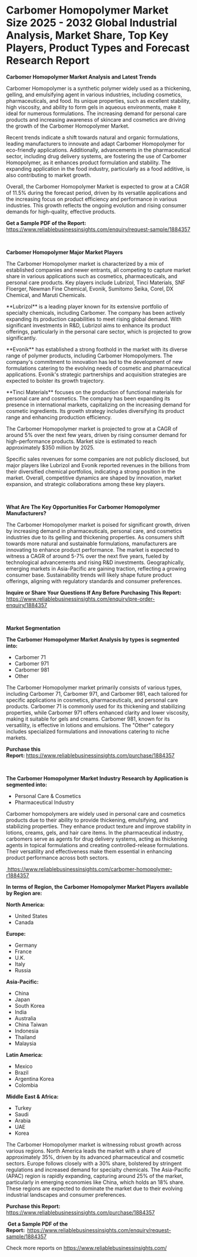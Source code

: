 <p><h1>Carbomer Homopolymer Market Size 2025 - 2032 Global Industrial Analysis, Market Share, Top Key Players, Product Types and Forecast Research Report</h1></p><p><strong>Carbomer Homopolymer Market Analysis and Latest Trends</strong></p>
<p><p>Carbomer Homopolymer is a synthetic polymer widely used as a thickening, gelling, and emulsifying agent in various industries, including cosmetics, pharmaceuticals, and food. Its unique properties, such as excellent stability, high viscosity, and ability to form gels in aqueous environments, make it ideal for numerous formulations. The increasing demand for personal care products and increasing awareness of skincare and cosmetics are driving the growth of the Carbomer Homopolymer Market.</p><p>Recent trends indicate a shift towards natural and organic formulations, leading manufacturers to innovate and adapt Carbomer Homopolymer for eco-friendly applications. Additionally, advancements in the pharmaceutical sector, including drug delivery systems, are fostering the use of Carbomer Homopolymer, as it enhances product formulation and stability. The expanding application in the food industry, particularly as a food additive, is also contributing to market growth.</p><p>Overall, the Carbomer Homopolymer Market is expected to grow at a CAGR of 11.5% during the forecast period, driven by its versatile applications and the increasing focus on product efficiency and performance in various industries. This growth reflects the ongoing evolution and rising consumer demands for high-quality, effective products.</p></p>
<p><strong>Get a Sample PDF of the Report:&nbsp;</strong> <a href="https://www.reliablebusinessinsights.com/enquiry/request-sample/1884357?utm_campaign=3076&utm_medium=2&utm_source=Github&utm_content=ia&utm_term=01042025&utm_id=carbomer-homopolymer">https://www.reliablebusinessinsights.com/enquiry/request-sample/1884357</a></p>
<p>&nbsp;</p>
<p><strong>Carbomer Homopolymer Major Market Players</strong></p>
<p><p>The Carbomer Homopolymer market is characterized by a mix of established companies and newer entrants, all competing to capture market share in various applications such as cosmetics, pharmaceuticals, and personal care products. Key players include Lubrizol, Tinci Materials, SNF Floerger, Newman Fine Chemical, Evonik, Sumitomo Seika, Corel, DX Chemical, and Maruti Chemicals.</p><p>**Lubrizol** is a leading player known for its extensive portfolio of specialty chemicals, including Carbomer. The company has been actively expanding its production capabilities to meet rising global demand. With significant investments in R&D, Lubrizol aims to enhance its product offerings, particularly in the personal care sector, which is projected to grow significantly.</p><p>**Evonik** has established a strong foothold in the market with its diverse range of polymer products, including Carbomer Homopolymers. The company's commitment to innovation has led to the development of new formulations catering to the evolving needs of cosmetic and pharmaceutical applications. Evonik's strategic partnerships and acquisition strategies are expected to bolster its growth trajectory.</p><p>**Tinci Materials** focuses on the production of functional materials for personal care and cosmetics. The company has been expanding its presence in international markets, capitalizing on the increasing demand for cosmetic ingredients. Its growth strategy includes diversifying its product range and enhancing production efficiency.</p><p>The Carbomer Homopolymer market is projected to grow at a CAGR of around 5% over the next few years, driven by rising consumer demand for high-performance products. Market size is estimated to reach approximately $350 million by 2025. </p><p>Specific sales revenues for some companies are not publicly disclosed, but major players like Lubrizol and Evonik reported revenues in the billions from their diversified chemical portfolios, indicating a strong position in the market. Overall, competitive dynamics are shaped by innovation, market expansion, and strategic collaborations among these key players.</p></p>
<p>&nbsp;</p>
<p><strong>What Are The Key Opportunities For Carbomer Homopolymer Manufacturers?</strong></p>
<p><p>The Carbomer Homopolymer market is poised for significant growth, driven by increasing demand in pharmaceuticals, personal care, and cosmetics industries due to its gelling and thickening properties. As consumers shift towards more natural and sustainable formulations, manufacturers are innovating to enhance product performance. The market is expected to witness a CAGR of around 5-7% over the next five years, fueled by technological advancements and rising R&D investments. Geographically, emerging markets in Asia-Pacific are gaining traction, reflecting a growing consumer base. Sustainability trends will likely shape future product offerings, aligning with regulatory standards and consumer preferences.</p></p>
<p><strong>Inquire or Share Your Questions If Any Before Purchasing This Report:</strong> <a href="https://www.reliablebusinessinsights.com/enquiry/pre-order-enquiry/1884357?utm_campaign=3076&utm_medium=2&utm_source=Github&utm_content=ia&utm_term=01042025&utm_id=carbomer-homopolymer">https://www.reliablebusinessinsights.com/enquiry/pre-order-enquiry/1884357</a></p>
<p>&nbsp;</p>
<p><strong>Market Segmentation</strong></p>
<p><strong>The Carbomer Homopolymer Market Analysis by types is segmented into:</strong></p>
<p><ul><li>Carbomer 71</li><li>Carbomer 971</li><li>Carbomer 981</li><li>Other</li></ul></p>
<p><p>The Carbomer Homopolymer market primarily consists of various types, including Carbomer 71, Carbomer 971, and Carbomer 981, each tailored for specific applications in cosmetics, pharmaceuticals, and personal care products. Carbomer 71 is commonly used for its thickening and stabilizing properties, while Carbomer 971 offers enhanced clarity and lower viscosity, making it suitable for gels and creams. Carbomer 981, known for its versatility, is effective in lotions and emulsions. The "Other" category includes specialized formulations and innovations catering to niche markets.</p></p>
<p><strong>Purchase this Report:&nbsp;</strong><a href="https://www.reliablebusinessinsights.com/purchase/1884357?utm_campaign=3076&utm_medium=2&utm_source=Github&utm_content=ia&utm_term=01042025&utm_id=carbomer-homopolymer">https://www.reliablebusinessinsights.com/purchase/1884357</a></p>
<p>&nbsp;</p>
<p><strong>The Carbomer Homopolymer Market Industry Research by Application is segmented into:</strong></p>
<p><ul><li>Personal Care & Cosmetics</li><li>Pharmaceutical Industry</li></ul></p>
<p><p>Carbomer homopolymers are widely used in personal care and cosmetics products due to their ability to provide thickening, emulsifying, and stabilizing properties. They enhance product texture and improve stability in lotions, creams, gels, and hair care items. In the pharmaceutical industry, carbomers serve as agents for drug delivery systems, acting as thickening agents in topical formulations and creating controlled-release formulations. Their versatility and effectiveness make them essential in enhancing product performance across both sectors.</p></p>
<p><a href="https://www.reliablebusinessinsights.com/carbomer-homopolymer-r1884357?utm_campaign=3076&utm_medium=2&utm_source=Github&utm_content=ia&utm_term=01042025&utm_id=carbomer-homopolymer">&nbsp;https://www.reliablebusinessinsights.com/carbomer-homopolymer-r1884357</a></p>
<p><strong>In terms of Region, the Carbomer Homopolymer Market Players available by Region are:</strong></p>
<p>
    <p> <strong> North America: </strong>
        <ul>
            <li>United States</li>
            <li>Canada</li>
        </ul>
        </p> 
    <p> <strong> Europe: </strong>
        <ul>
            <li>Germany</li>
            <li>France</li>
            <li>U.K.</li>
            <li>Italy</li>
            <li>Russia</li>
        </ul>
        </p> 
    <p> <strong> Asia-Pacific: </strong>
        <ul>
            <li>China</li>
            <li>Japan</li>
            <li>South Korea</li>
            <li>India</li>
            <li>Australia</li>
            <li>China Taiwan</li>
            <li>Indonesia</li>
            <li>Thailand</li>
            <li>Malaysia</li>
        </ul>
        </p> 
    <p> <strong> Latin America: </strong>
        <ul>
            <li>Mexico</li>
            <li>Brazil</li>
            <li>Argentina Korea</li>
            <li>Colombia</li>
        </ul>
        </p> 
    <p> <strong> Middle East & Africa: </strong>
        <ul>
            <li>Turkey</li>
            <li>Saudi</li>
            <li>Arabia</li>
            <li>UAE</li>
            <li>Korea</li>
        </ul>
    </p>
    </p>
<p><p>The Carbomer Homopolymer market is witnessing robust growth across various regions. North America leads the market with a share of approximately 35%, driven by its advanced pharmaceutical and cosmetic sectors. Europe follows closely with a 30% share, bolstered by stringent regulations and increased demand for specialty chemicals. The Asia-Pacific (APAC) region is rapidly expanding, capturing around 25% of the market, particularly in emerging economies like China, which holds an 18% share. These regions are expected to dominate the market due to their evolving industrial landscapes and consumer preferences.</p></p>
<p><strong>Purchase this Report: </strong><a href="https://www.reliablebusinessinsights.com/purchase/1884357?utm_campaign=3076&utm_medium=2&utm_source=Github&utm_content=ia&utm_term=01042025&utm_id=carbomer-homopolymer">https://www.reliablebusinessinsights.com/purchase/1884357</a></p>
<p>&nbsp;<strong>Get a Sample PDF of the Report:&nbsp;&nbsp;</strong><a href="https://www.reliablebusinessinsights.com/enquiry/request-sample/1884357?utm_campaign=3076&utm_medium=2&utm_source=Github&utm_content=ia&utm_term=01042025&utm_id=carbomer-homopolymer">https://www.reliablebusinessinsights.com/enquiry/request-sample/1884357</a></p>
<p><strong></strong></p>
<p>Check more reports on <a href="https://www.reliablebusinessinsights.com/?utm_campaign=3076&utm_medium=2&utm_source=Github&utm_content=ia&utm_term=01042025&utm_id=carbomer-homopolymer">https://www.reliablebusinessinsights.com/</a></p>